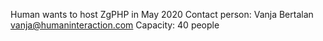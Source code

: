 Human wants to host ZgPHP in May 2020
Contact person: Vanja Bertalan <vanja@humaninteraction.com>
Capacity: 40 people
